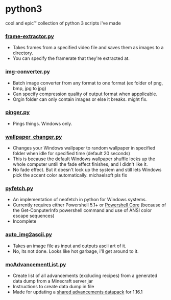 
# python3

cool and epic:tm: collection of python 3 scripts i've made
### [frame-extractor.py](frame-extractor.py)
- Takes frames from a specified video file and saves them as images to a directory.
- You can specify the framerate that they're extracted at.
###  [img-converter.py](img-converter.py)
- Batch image converter from any format to one format (ex folder of png, bmp, jpg to jpg)
- Can specify compression quality of output format when appplicable.
- Orgin folder can only contain images or else it breaks. might fix.
###  [pinger.py](pinger.py)
- Pings things. Windows only.
###  [wallpaper_changer.py](wallpaper_changer.py)
- Changes your Windows wallpaper to random wallpaper in specified folder when idle for specified time (default 20 seconds)
- This is because the default Windows wallpaper shuffle locks up the whole computer untill the fade effect finishes, and I didn't like it.
- No fade effect. But it doesn't lock up the system and still lets Windows pick the accent color automatically. michaelsoft pls fix 
###  [pyfetch.py](pyfetch.py)
- An implementation of neofetch in python for Windows systems.
- Currently requires either Powershell 5.1+ or [Powershell Core](https://github.com/PowerShell/PowerShell#-powershell) (because of the Get-ConputerInfo powershell command and use of ANSI color escape sequences)
- Incomplete
### [auto_img2ascii.py](auto_img2ascii.py)
- Takes an image file as input and outputs ascii art of it.
- No, its not done. Looks like hot garbage, i'll get around to it.
### [mcAdvancementList.py](mcAdvancementList.py)
- Create list of all advancements (excluding recipes) from a generated data dump from a Minecraft server jar
- Instructions to create data dump in file
- Made for updating a [shared advancements datapack](https://www.planetminecraft.com/data-pack/shared-advancements/) for 1.16.1
